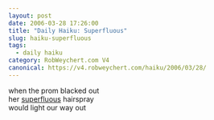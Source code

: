 ```yaml
---
layout: post
date: 2006-03-28 17:26:00
title: "Daily Haiku: Superfluous"
slug: haiku-superfluous
tags:
  - daily haiku
category: RobWeychert.com V4
canonical: https://v4.robweychert.com/haiku/2006/03/28/
---
```


when the prom blacked out  
her [superfluous](http://dictionary.reference.com/wordoftheday/archive/2006/03/28.html) hairspray  
would light our way out